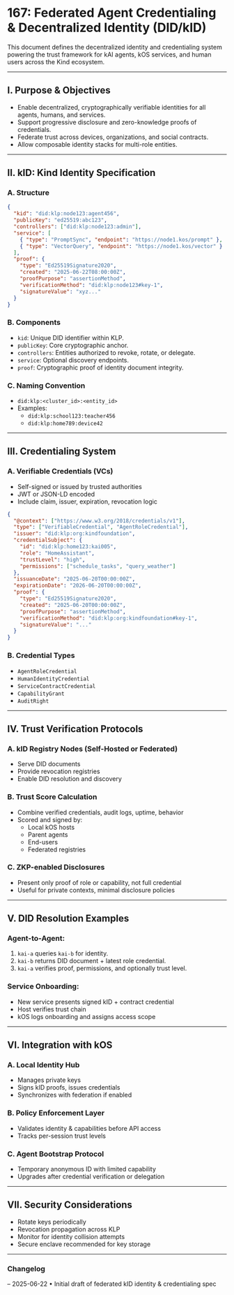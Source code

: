 # 167: Federated Agent Credentialing & Decentralized Identity (DID/kID)

This document defines the decentralized identity and credentialing system powering the trust framework for kAI agents, kOS services, and human users across the Kind ecosystem.

---

## I. Purpose & Objectives

- Enable decentralized, cryptographically verifiable identities for all agents, humans, and services.
- Support progressive disclosure and zero-knowledge proofs of credentials.
- Federate trust across devices, organizations, and social contracts.
- Allow composable identity stacks for multi-role entities.

---

## II. kID: Kind Identity Specification

### A. Structure
```json
{
  "kid": "did:klp:node123:agent456",
  "publicKey": "ed25519:abc123",
  "controllers": ["did:klp:node123:admin"],
  "service": [
    { "type": "PromptSync", "endpoint": "https://node1.kos/prompt" },
    { "type": "VectorQuery", "endpoint": "https://node1.kos/vector" }
  ],
  "proof": {
    "type": "Ed25519Signature2020",
    "created": "2025-06-22T08:00:00Z",
    "proofPurpose": "assertionMethod",
    "verificationMethod": "did:klp:node123#key-1",
    "signatureValue": "xyz..."
  }
}
```

### B. Components
- `kid`: Unique DID identifier within KLP.
- `publicKey`: Core cryptographic anchor.
- `controllers`: Entities authorized to revoke, rotate, or delegate.
- `service`: Optional discovery endpoints.
- `proof`: Cryptographic proof of identity document integrity.

### C. Naming Convention
- `did:klp:<cluster_id>:<entity_id>`
- Examples:
  - `did:klp:school123:teacher456`
  - `did:klp:home789:device42`

---

## III. Credentialing System

### A. Verifiable Credentials (VCs)
- Self-signed or issued by trusted authorities
- JWT or JSON-LD encoded
- Include claim, issuer, expiration, revocation logic

```json
{
  "@context": ["https://www.w3.org/2018/credentials/v1"],
  "type": ["VerifiableCredential", "AgentRoleCredential"],
  "issuer": "did:klp:org:kindfoundation",
  "credentialSubject": {
    "id": "did:klp:home123:kai005",
    "role": "HomeAssistant",
    "trustLevel": "high",
    "permissions": ["schedule_tasks", "query_weather"]
  },
  "issuanceDate": "2025-06-20T00:00:00Z",
  "expirationDate": "2026-06-20T00:00:00Z",
  "proof": {
    "type": "Ed25519Signature2020",
    "created": "2025-06-20T00:00:00Z",
    "proofPurpose": "assertionMethod",
    "verificationMethod": "did:klp:org:kindfoundation#key-1",
    "signatureValue": "..."
  }
}
```

### B. Credential Types
- `AgentRoleCredential`
- `HumanIdentityCredential`
- `ServiceContractCredential`
- `CapabilityGrant`
- `AuditRight`

---

## IV. Trust Verification Protocols

### A. kID Registry Nodes (Self-Hosted or Federated)
- Serve DID documents
- Provide revocation registries
- Enable DID resolution and discovery

### B. Trust Score Calculation
- Combine verified credentials, audit logs, uptime, behavior
- Scored and signed by:
  - Local kOS hosts
  - Parent agents
  - End-users
  - Federated registries

### C. ZKP-enabled Disclosures
- Present only proof of role or capability, not full credential
- Useful for private contexts, minimal disclosure policies

---

## V. DID Resolution Examples

### Agent-to-Agent:
1. `kai-a` queries `kai-b` for identity.
2. `kai-b` returns DID document + latest role credential.
3. `kai-a` verifies proof, permissions, and optionally trust level.

### Service Onboarding:
- New service presents signed kID + contract credential
- Host verifies trust chain
- kOS logs onboarding and assigns access scope

---

## VI. Integration with kOS

### A. Local Identity Hub
- Manages private keys
- Signs kID proofs, issues credentials
- Synchronizes with federation if enabled

### B. Policy Enforcement Layer
- Validates identity & capabilities before API access
- Tracks per-session trust levels

### C. Agent Bootstrap Protocol
- Temporary anonymous ID with limited capability
- Upgrades after credential verification or delegation

---

## VII. Security Considerations
- Rotate keys periodically
- Revocation propagation across KLP
- Monitor for identity collision attempts
- Secure enclave recommended for key storage

---

### Changelog
– 2025-06-22 • Initial draft of federated kID identity & credentialing spec

